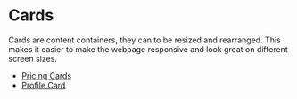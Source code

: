 # Cards

Cards are content containers, they can to be resized and rearranged. This makes it easier to make the webpage responsive and look great on different screen sizes.

- [Pricing Cards](/projects/css/cards/pricing-card/pricing-card.html)
- [Profile Card](/projects/css/cards/profile-card/profile-card.html)
